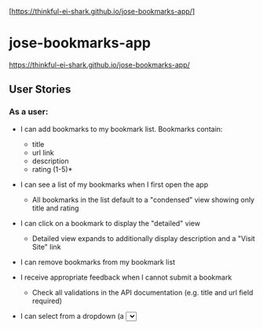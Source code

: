 [https://thinkful-ei-shark.github.io/jose-bookmarks-app/]

# jose-bookmarks-app
https://thinkful-ei-shark.github.io/jose-bookmarks-app/

## User Stories
### As a user:

* I can add bookmarks to my bookmark list. Bookmarks contain:

  * title
  * url link
  * description
  * rating (1-5)*

* I can see a list of my bookmarks when I first open the app

  * All bookmarks in the list default to a "condensed" view showing only title and rating

* I can click on a bookmark to display the "detailed" view

  * Detailed view expands to additionally display description and a "Visit Site" link

* I can remove bookmarks from my bookmark list

* I receive appropriate feedback when I cannot submit a bookmark

  * Check all validations in the API documentation (e.g. title and url field required)

* I can select from a dropdown (a <select> element) a "minimum rating" to filter the list by all bookmarks rated at or above the chosen selection
